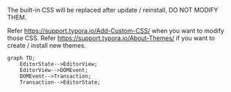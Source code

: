 The built-in CSS will be replaced after update / reinstall, DO NOT MODIFY THEM.

Refer https://support.typora.io/Add-Custom-CSS/ when you want to modify those CSS.
Refer https://support.typora.io/About-Themes/ if you want to create / install new themes. 


```mermaid
graph TD;
    EditorState-->EditorView;
    EditorView-->DOMEvent;
    DOMEvent-->Transaction;
    Transaction-->EditorState;
```

